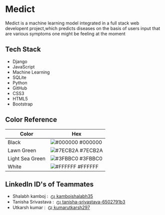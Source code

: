 # Medict
Medict is a machine learning model integrated in a full stack web developent project,which predicts diseases on the basis of users input that are various symptoms one might be feeling at the moment 


## Tech Stack
- Django
- JavaScript
- Machine Learning
- SQLite
- Python
- GitHub
- CSS3
- HTML5
- Bootstrap

## Color Reference

| Color | Hex |
| ----------------- | ----------------- |
| Black | ![#000000](https://via.placeholder.com/10/000000?text=+) #000000 |
| Lawn Green | ![#7ECB2A](https://via.placeholder.com/10/7ECB2A?text=+) #7ECB2A |
| Light Sea Green | ![#3FBBC0](https://via.placeholder.com/10/3FBBC0?text=+) #3FBBC0 |
| White | ![#FFFFFF](https://via.placeholder.com/10/FFFFFF?text=+) #FFFFFF |


## LinkedIn ID's of Teammates
- Shalabh kamboj : &nbsp;<a href="https://www.linkedin.com/in/kambojshalabh35"><img alt="GIF" height="15px" src="https://cdn-icons-png.flaticon.com/512/174/174857.png" valign="middle"> kambojshalabh35</a>
- Tanisha Srivastava : &nbsp;<a href="https://www.linkedin.com/in/tanisha-srivastava-6502791b3"><img alt="GIF" height="15px" src="https://cdn-icons-png.flaticon.com/512/174/174857.png" valign="middle"> tanisha-srivastava-6502791b3</a>
- Utkarsh kumar : &nbsp;<a href="https://www.linkedin.com/in/kumarutkarsh297"><img alt="GIF" height="15px" src="https://cdn-icons-png.flaticon.com/512/174/174857.png" valign="middle"> kumarutkarsh297</a>
